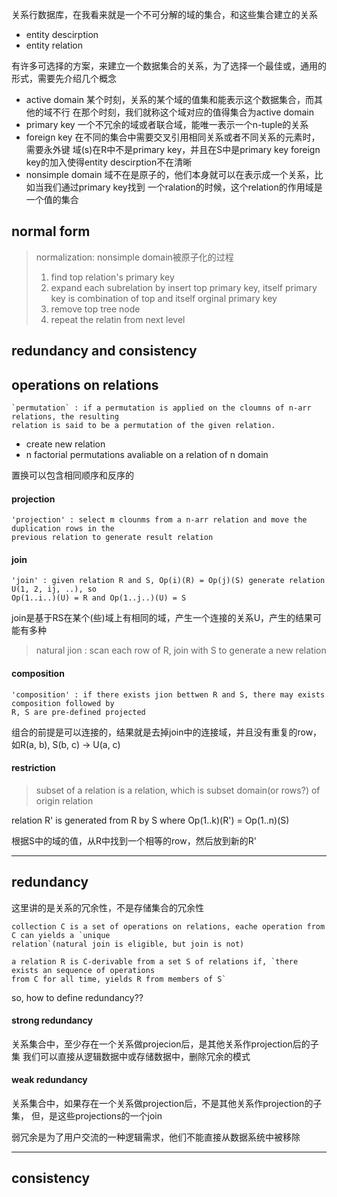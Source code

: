 

关系行数据库，在我看来就是一个不可分解的域的集合，和这些集合建立的关系
- entity descirption
- entity relation


有许多可选择的方案，来建立一个数据集合的关系，为了选择一个最佳或，通用的形式，需要先介绍几个概念

- active domain
    某个时刻，关系的某个域的值集和能表示这个数据集合，而其他的域不行
    在那个时刻，我们就称这个域对应的值得集合为active domain
- primary key
    一个不冗余的域或者联合域，能唯一表示一个n-tuple的关系 
- foreign key
    在不同的集合中需要交叉引用相同关系或者不同关系的元素时，需要永外键
    域(s)在R中不是primary key，并且在S中是primary key
    foreign key的加入使得entity descirption不在清晰
- nonsimple domain
    域不在是原子的，他们本身就可以在表示成一个关系，比如当我们通过primary key找到
    一个ralation的时候，这个relation的作用域是一个值的集合


normal form
--------------

> normalization: nonsimple domain被原子化的过程
> 1. find top relation's primary key
> 2. expand each subrelation by insert top primary key, itself primary key is combination of
>   top and itself orginal primary key
> 3. remove top tree node
> 4. repeat the relatin from next level


redundancy and consistency
--------------

## operations on relations 

    `permutation` : if a permutation is applied on the cloumns of n-arr relations, the resulting
    relation is said to be a permutation of the given relation.

- create new relation
- n factorial permutations avaliable on a relation of n domain 

置换可以包含相同顺序和反序的


#### projection

    'projection' : select m clounms from a n-arr relation and move the duplication rows in the
    previous relation to generate result relation


#### join

    'join' : given relation R and S, Op(i)(R) = Op(j)(S) generate relation U(1, 2, ij, ..), so
    Op(1..i..)(U) = R and Op(1..j..)(U) = S

join是基于RS在某个(些)域上有相同的域，产生一个连接的关系U，产生的结果可能有多种

>   natural jion : scan each row of R, join with S to generate a new relation


#### composition

    'composition' : if there exists jion bettwen R and S, there may exists composition followed by
    R, S are pre-defined projected

组合的前提是可以连接的，结果就是去掉join中的连接域，并且没有重复的row，如R(a, b), S(b, c) -> U(a, c)


#### restriction

> subset of a relation is a relation, which is subset domain(or rows?) of origin relation

relation R' is generated from R by S where Op(1..k)(R') = Op(1..n)(S)

根据S中的域的值，从R中找到一个相等的row，然后放到新的R'


--------------------

## redundancy

这里讲的是关系的冗余性，不是存储集合的冗余性

    collection C is a set of operations on relations, eache operation from C can yields a `unique
    relation`(natural join is eligible, but join is not)

    a relation R is C-derivable from a set S of relations if, `there exists an sequence of operations
    from C for all time, yields R from members of S`

so, how to define redundancy??


#### strong redundancy

关系集合中，至少存在一个关系做projecion后，是其他关系作projection后的子集
我们可以直接从逻辑数据中或存储数据中，删除冗余的模式

#### weak redundancy

关系集合中，如果存在一个关系做projection后，不是其他关系作projection的子集，
但，是这些projections的一个join

弱冗余是为了用户交流的一种逻辑需求，他们不能直接从数据系统中被移除


--------------------

## consistency



















